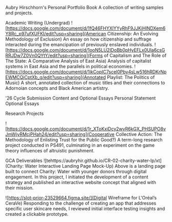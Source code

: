 Aubry Hirschhorn's Personal Portfolio Book
A collection of writing samples and projects.

Academic Writing (Undergrad)
![https://docs.google.com/document/d/1fQ46FHYXlYYyRhF9JJKiHlNDXem6Y8Rc_p97ufXUFKI/edit?usp=sharing](American Citizenship: An Evolving
Methodology of Exclusion)
    An essay on how citizenship and suffrage interacted during the emancipation of previously enslaved individuals.
![https://docs.google.com/document/d/1ooN5LU2IDoBb0pHyEFLx0Ula6csGRRJDw7Z0Vn0QYtY/edit?usp=sharing](Forms of Capitalism and The Role of The State: A Comparative Analysis of East Asia)
    Analysis of capitalist systems in East Asia and the parallels in political economies.
![https://docs.google.com/document/d/1ikCopIC7scel0Pby4sLw516hRDKrNpEWMCQjCptXb_g/edit?usp=sharing](Annotated Playlist: The Politics of Music)
    A short, annotated collection of music titles and their connections to Adornoian concepts and Black American artistry.
    
'26 Cycle Submission Content and Optional Essays
Personal Statement
Optional Essays

Research Projects

![https://docs.google.com/document/d/1r_XToKxiDcy2wvR6kGX_PHSUPO8vJmWjyRMcjPHah24/edit?usp=sharing](Cooperative Collective Action: The Methodology of Enlisting Trust for the Public Good?)
    A term-long research project conducted in PS491, culminating in an experiment on the game theory influences of altruistic punishment. 

GCA Deliverables
![tehttps://aubryhir.github.io/CR-02-charity-water-lp/xt](Charity: Water Interactive Landing Page Mock-Up)
    Above is a landing page built to connect Charity: Water with younger donors through digital engagement. In this project, I initiated the development of a content strategy and published an interactive website concept that aligned with their mission.

![https://slot-prior-23529664.figma.site/](Digital Wireframe for L'Oréal’s CeraVe)
    Responding to the challenge of creating an app that addresses specific user skincare needs, I reviewed initial interface testing insights and created a clickable prototype.
